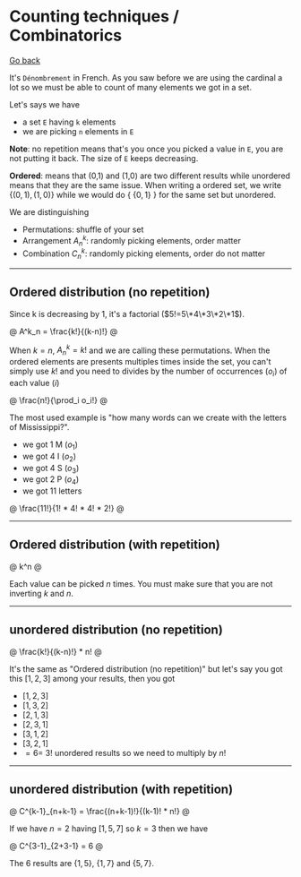 # Counting techniques / Combinatorics

[Go back](..)

It's ``Dénombrement`` in French. As you saw before
we are using the cardinal a lot so we must be able
to count of many elements we got in a set.

Let's says we have

* a set ``E`` having `k` elements
* we are picking ``n`` elements in `E`

**Note**: no repetition means that's you once
you picked a value in ``E``, you are not putting it
back. The size of ``E`` keeps decreasing.

**Ordered**: means that (0,1) and (1,0) are two
different results while unordered means that they
are the same issue. When writing a ordered
set, we write {$(0,1), (1,0)$} while we would
do { {$0,1$} } for the same set but unordered.

We are distinguishing 

* Permutations: shuffle of your set
* Arrangement $A^k_n$: randomly picking elements, order matter
* Combination $C^k_n$: randomly picking elements, order do not matter

<hr class="sr">

## Ordered distribution (no repetition)

Since k is decreasing by 1, it's a factorial ($5!=5\*4\*3\*2\*1$).

@
A^k_n = \frac{k!}{(k-n)!}
@

When $k = n$, $A^k_n = k!$ and we are calling these permutations.
When the ordered elements are presents multiples times
inside the set, you can't simply use $k!$ and you
need to divides by the number of occurrences ($o_i$)
of each value ($i$)

@
\frac{n!}{\prod_i o_i!}
@

The most used example is "how many
words can we create with the letters of Mississippi?".

* we got 1 M ($o_1$)
* we got 4 I ($o_2$)
* we got 4 S ($o_3$)
* we got 2 P ($o_4$)
* we got 11 letters

@
\frac{11!}{1! * 4! * 4! * 2!}
@


<hr class="sl">

## Ordered distribution (with repetition)

@
k^n
@

Each value can be picked $n$ times. You must make
sure that you are not inverting $k$ and $n$.

<hr class="sr">

## unordered distribution (no repetition)

@
\frac{k!}{(k-n)!} * n!
@

It's the same as "Ordered distribution (no repetition)"
but let's say you got this $[1,2,3]$ among your
results, then you got

* $[1,2,3]$
* $[1,3,2]$
* $[2,1,3]$
* $[2,3,1]$
* $[3,1,2]$
* $[3,2,1]$
* $= 6 =\ 3!$ unordered results so we need to multiply by $n!$

<hr class="sl">

## unordered distribution (with repetition)

@
C^{k-1}_{n+k-1} = \frac{(n+k-1)!}{(k-1)! * n!}
@

If we have $n=2$ having $[1,5,7]$ so $k=3$ then we have

@
C^{3-1}_{2+3-1} = 6
@

The 6 results are {$1,5$}, {$1,7$} and {$5,7$}.